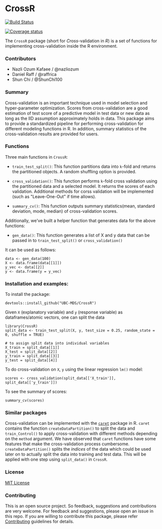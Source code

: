 # CrossR

[![Build Status](https://travis-ci.org/UBC-MDS/CrossR.svg?branch=master)](https://travis-ci.org/UBC-MDS/CrossR)

[![Coverage status](https://codecov.io/gh/Nazliozum/CrossR/branch/master/graph/badge.svg)](https://codecov.io/github/Nazliozum/CrossR?branch=master)

The `CrossR` package (short for _Cross_-validation in _R_) is a set of functions for implementing cross-validation inside the R environment.  

### Contributors

* Nazli Ozum Kafaee / @nazliozum
* Daniel Raff / @raffrica
* Shun Chi / @ShunChi100

### Summary
Cross-validation is an important technique used in model selection and hyper-parameter optimization. Scores from cross-validation are a good estimation of test score of a predictive model in test data or new data as long as the IID assumption approximately holds in data. This package aims to provide a standardized pipeline for performing cross-validation for different modeling functions in R. In addition, summary statistics of the cross-validation results are provided for users.  


### Functions

Three main functions in `CrossR`:

- `train_test_split()`: This function partitions data into `k`-fold and returns the partitioned objects. A random shuffling option is provided.

- `cross_validation()`: This function performs `k`-fold cross validation using the partitioned data and a selected model. It returns the scores of each validation. Additional methods for corss validation will be implemented (such as "Leave-One-Out" if time allows).

- `summary_cv()`: This function outputs summary statistics(mean, standard deviation, mode, median) of cross-validation scores.

Additionally, we've built a helper function that generates data for the above functions:

- `gen_data()`: This function generates a list of X and y data that can be passed in to `train_test_split()` or `cross_validation()`  

It can be used as follows:

```
data <- gen_data(100)
X <- data.frame(data[[1]])
y_vec <- data[[2]]
y <- data.frame(y = y_vec)
```

### Installation and examples:
To install the package:
```
devtools::install_github("UBC-MDS/CrossR")
```

Given `X` (explanatory variable) and `y` (response variable) as dataframes/atomic vectors, one can split the data

```
library(CrossR)
split_data <- train_test_split(X, y, test_size = 0.25, random_state = 0, shuffle = TRUE)

# to assign split data into individual variables
X_train = split_data[[1]]
X_test = split_data[[2]]
y_train = split_data[[3]]
y_test = split_data[[4]]
```

To do cross-validation on `X`, `y` using the linear regression `lm()` model:
```
scores <- cross_validation(split_data[['X_train']], split_data[['y_train']])
```
To see the summary of scores:
```
summary_cv(scores)
```

### Similar packages

Cross-validation can be implemented with the [`caret`](https://cran.r-project.org/web/packages/caret/caret.pdf) package in R. `caret` contains the function `createDataPartition()` to split the data and `train_Control()` to apply cross-validation with different methods depending on the `method` argument. We have observed that `caret` functions have some features that make the cross-validation process cumbersome. `createDataPartition()` splits the *indices* of the data which could be used later on to actually split the data into training and test data. This will be applied with one step using `split_data()` in `CrossR`.


### License
[MIT License](https://github.com/UBC-MDS/CrossR/blob/master/LICENSE)

### Contributing
This is an open source project. So feedback, suggestions and contributions are very welcome. For feedback and suggestions, please open an issue in this repo. If you are willing to contribute this package, please refer [Contributing](https://github.com/UBC-MDS/CrossR/blob/master/CONTRIBUTING.md) guidelines for details.
